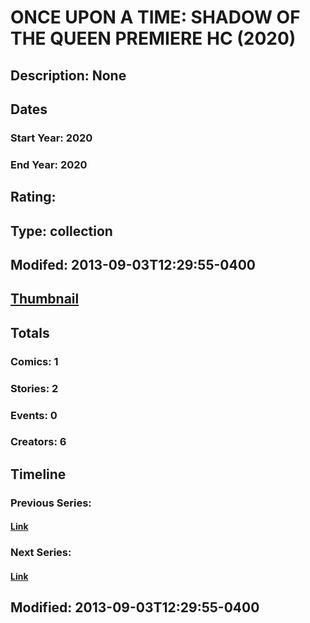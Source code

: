 # ONCE UPON A TIME: SHADOW OF THE QUEEN PREMIERE HC (2020)
## Description: None
## Dates
### Start Year: 2020
### End Year: 2020
## Rating: 
## Type: collection
## Modifed: 2013-09-03T12:29:55-0400
## [Thumbnail](http://i.annihil.us/u/prod/marvel/i/mg/b/40/image_not_available.jpg)
## Totals
### Comics: 1
### Stories: 2
### Events: 0
### Creators: 6
## Timeline
### Previous Series: 
#### [Link]()
### Next Series: 
#### [Link]()
## Modified: 2013-09-03T12:29:55-0400